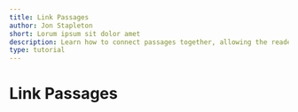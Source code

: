 ```yaml
---
title: Link Passages
author: Jon Stapleton
short: Lorum ipsum sit dolor amet
description: Learn how to connect passages together, allowing the reader to make choices to move the story forward and uncover new scenes.
type: tutorial
---
```


# Link Passages